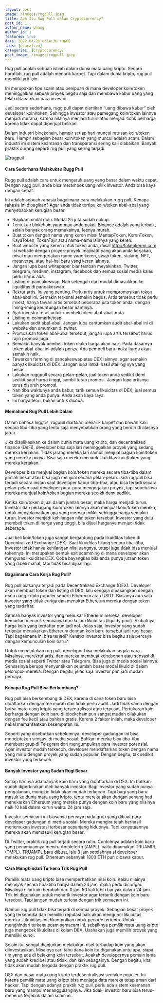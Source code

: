 ```yaml
---
layout: post
image: /images/rugpull.jpeg
title: Apa Itu Rug Pull dalam Cryptocurrency?
post_id: 1
author_name: Unang
author_id: 1
featured: true
date: 2022-04-20 8:14:30 +0600
tags: [education]
categories: [Cryptocurency]
post_image: /images/rugpull.jpeg
---
```


Rug pull adalah sebuah istilah dalam dunia mata uang kripto.<!--more--> Secara harafiah, rug pull adalah menarik karpet. Tapi dalam dunia kripto, rug pull memiliki arti lain.

Ini merupakan tipe scam atau penipuan di mana developer koin/token meninggalkan sebuah proyek begitu saja dan membawa kabur uang yang telah ditanamkan para investor.

Jadi secara sederhana, rugg pull dapat diartikan “uang dibawa kabur” oleh developer koin/token. Sehingga investor atau pemegang koin/token lainnya menjadi merana, karena nilainya menjadi turun atau menjadi tidak berharga karena tidak dapat diperjual belikan.

Dalam industri blockchain, hampir setiap hari muncul ratusan koin/token baru. Hampir sebagian besar koin/token yang muncul adalah scam. Dalam industri ini sistem keamanan dan transparansi sering kali diabaikan. Banyak praktik curang seperti rug pull  yang sering terjadi.

<img src="{{site.baseurl}}/images/rugpull.jpeg" alt="rugpull" />

#### Cara Sederhana Melakukan Rugg Pull

Rugg pull adalah cara untuk mengeruk uang yang besar dalam waktu cepat. Dengan rugg pull, anda bisa merampok uang milik investor. Anda bisa kaya dengan cepat.

Ini adalah sebuah rahasia bagaimana cara melakukan rugg pull. Kenapa rahasia ini dibagikan? Agar anda tidak tertipu koin/token abal-abal yang menyebabkan kerugian besar.

- Siapkan modal dulu. Modal 25 juta sudah cukup.
- Tentukan blokchain yang mau anda pakai. Binance adalah yang terbaik, selain banyak orang memakainya, feenya murah.
- Buat token dengan nama yang keren misal MantapToken, KerenToken, KayaToken, TokenTajir atau nama-nama lainnya yang keren.
- Buat website yang keren untuk token anda, misal http://tokenkeren.com. Isi website dengan proyek-proyek imajinatif yang akan anda kerjakan, misal mau mengerjakan game yang keren, swap token, staking, NFT, metaverse, atau hal-hal baru yang keren lainnya.
- Jangan lupa buat whitepaper biar tambah meyakinkan. Twitter, telegram, medium, instagram, facebook dan semua sosial media kalau perlu harus ada.
- Listing di pancakeswap. Nah setengah dari modal dimasukkan ke liquiditas di pancakeswap.
- Rekrut artis. Ini yang penting. Perlu artis untuk mempromosikan token abal-abal ini. Semakin terkenal semakin bagus. Artis tersebut tidak perlu invest, hanya tawari artis tersebut beberapa juta token anda, dengan iming-iming keuntungan besar nantinya.
- Ajak investor retail untuk membeli token abal-abal anda.
- Listing di coinmarketcap.
- Lakukan audit abal-abal. Jangan lupa cantumkan audit abal-abal ini di website dan umumkan di twitter.
- Promosikan token abal-abal tersebut, jangan lupa artis tersebut harus rajin promosi juga.
- Semakin banyak pembeli token maka harga akan naik. Pada dasarnya token abal-abal ini adalah ponzy. Ada pembeli baru maka harga akan semakin naik.
- Tawarkan farming di pancakeswap atau DEX lainnya, agar semakin banyak likuiditas di DEX. Jangan lupa imbal hasil staking nya yang besar.
- Lakukan ruggpull secara pelan-pelan, jual token anda sedikit demi sedikit saat harga tinggi, sambil tetap promosi. Jangan lupa artisnya terus disuruh promosi.
- Nah tiba waktunya anda kabur, tarik semua likuiditas di DEX, jual semua token yang anda punya. Anda akan kaya raya.
- Ini hanya teori, bukan untuk dicoba.

#### Memahami Rug Pull Lebih Dalam

Dalam bahasa Inggris, rugpull diartikan menarik karpet dari bawah kaki secara tiba-tiba yang tentu saja menyebabkan orang yang berdiri di atasnya jatuh.

Jika diaplikasikan ke dalam dunia mata uang kripto, dan decentralized finance (DeFi), developer bisa saja lari meninggalkan proyek yang sedang mereka kerjakan. Tidak jarang mereka lari sambil menjual bagian koin/token yang mereka punya. Bisa saja mereka menarik likuiditas koin/token yang mereka kerjakan.

Developer bisa menjual bagian koin/token mereka secara tiba-tiba dalam jumlah besar atau bisa juga menjual secara pelan-pelan. Jadi rugpull bisa terjadi secara instan saat developer kabur tiba-tiba, atau bisa terjadi secara pelan-pelan saat developer pura-pura mengerjakan proyek, tapi sebetulnya mereka menjual koin/token bagian mereka sedikit demi sedikit.

Ketika koin/token dijual dalam jumlah besar, maka harga menjadi turun. Investor dan pedagang koin/token lainnya akan menjual koin/token mereka, untuk menyelamatkan apa yang mereka miliki, sehingga harga semakin turun. Investor menjadi kehilangan nilai token tersebut. Investor yang dulu membeli token di harga yang tinggi, bila dijual harganya menjadi tidak seberapa.

Jual beli koin/token juga sangat bergantung pada likuiditas token di Decentralized Exchange (DEX). Saat likuiditas hilang secara tiba-tiba, investor tidak hanya kehilangan nilai uangnya, tetapi juga tidak bisa menjual tokennya. Ini merupakan bentuk exit scamming di mana developer akan menguras likuiditas DEX. Coba bayangkan bila anda punya jutaan token yang dibeli mahal, tapi tidak bisa dijual lagi.

#### Bagaimana Cara Kerja Rug Pull?

Rug pull biasanya terjadi pada Decentralized Exchange  (DEX). Developer akan membuat token dan listing di DEX, lalu sengaja dipasangkan dengan mata uang kripto populer seperti Ethereum atau USDT. Biasanya ada saja investor yang tidak curiga dan menukar Ethereum mereka dengan token yang terdaftar.

Setelah banyak investor yang menukar Ethereum mereka, developer kemudian menarik semuanya dari kolam likuiditas (liquidy pool). Akibatnya, harga koin yang terdaftar pun jadi nol. Jelas saja, investor yang sudah terlanjur menukarkan Ethereum dengan koin baru tersebut jadi rugi besar. Tapi bagaimana ini bisa terjadi? Kenapa investor bisa begitu saja percaya dengan kemunculan koin baru?

Untuk menciptakan rug pull, developer bisa melakukan segala cara. Misalnya, merekrut artis, dan mereka membuat kehebohan atau sensasi di media sosial seperti Twitter atau Telegram. Bisa juga di media sosial lainnya. Sensasinya berupa menyuntikkan sejumlah besar modal likuid di dalam kelompok mereka. Dengan begitu, jelas saja investor pun jadi mudah percaya.

#### Kenapa Rug Pull Bisa Berkembang?

Rug pull bisa berkembang di DEX, karena di sana token baru bisa didaftarkan dengan fee murah dan tidak perlu audit. Jadi tidak sama dengan bursa mata uang kripto yang tersentralisasi atau terpusat. Pertukaran koin berharga dengan koin baru di blockchain pun sangat mudah dilakukan dengan fee kecil atau bahkan gratis. Karena 2 faktor inilah, maka developer nakal  memanfaatkan kesempatan ini.

Seperti yang disebutkan sebelumnya, developer gadungan ini bisa menciptakan sensasi di media sosial. Bahkan mereka bisa tiba-tiba membuat grup di Telegram dan mengumpulkan para investor potensial. Agar investor mudah terkecoh, developer mendaftarkan token dengan nama yang mirip dengan proyek yang sudah populer. Dengan begitu, tak sedikit investor yang terkecoh.

#### Banyak Investor yang Sudah Rugi Besar

Setiap harinya ada banyak koin baru yang didaftarkan di DEX. Ini bahkan sudah diperkirakan oleh banyak investor. Bagi investor yang sudah punya pengalaman, mungkin tidak akan mudah terkecoh. Tapi bagi yang baru masuk ke dunia mata uang kripto, tentu mereka akan dengan senang hati menukarkan Ethereum yang mereka punya dengan koin baru yang nilainya naik 10 kali dalam kurun waktu 24 jam saja.

Investor semacam ini biasanya percaya pada grup yang dibuat para developer gadungan di media sosial. Mereka mengira telah berhasil menemukan investasi terbesar sepanjang hidupnya. Tapi kenyataannya mereka akan memasuki kerugian besar.

Di Twitter, praktik rug pull terjadi secara rutin. Contohnya adalah koin baru yang penamaannya meniru Ampleforth (AMPL), yaitu dinamakan TRUAMPL (TMPL). TRUAMPL baru dibuat, lalu 3 jam setelahnya si developer melakukan rug pull. Ethereum sebanyak 1800 ETH pun dibawa kabur.

#### Cara Menghindari Terkena Trik Rug Pull

Pemilik mata uang kripto bisa memperhatikan nilai koin. Kalau nilainya melonjak secara tiba-tiba hanya dalam 24 jam, maka perlu dicurigai. Misalnya nilai koin berubah dari 0 jadi 50 kali lebih banyak dalam 24 jam. Trik ini digunakan untuk menarik investor agar tertarik dengan koin baru tersebut. Tapi jangan mudah terlena dengan trik semacam ini.

Namun rug pull tidak bisa terjadi di semua proyek. Sebagian besar proyek yang terkemuka dan memiliki reputasi baik akan mengunci likuiditas mereka. Likuiditas ini dikumpulkan untuk periode tertentu. Untuk menghindari terkena scam semacam ini, sebaiknya pemilik mata uang kripto juga mengecek likuiditas di kolam DEX. Usahakan juga memilih proyek yang memiliki kunci.

Selain itu, sangat dianjurkan melakukan riset terhadap koin yang akan diinvestasikan. Misalnya cari tahu dana koin itu digunakan untu apa, siapa tim yang ada di belakang koin tersebut. Apakah developernya pemain lama yang sudah kredibel atau tidak, dan lain sebagainya. Dengan begitu, kita tidak akan mudah tergoda dengan praktik rug pull.

DEX dan pasar mata uang kripto terdesentralisasi semakin populer. Ini karena pemilik mata uang kripto bisa menjaga data mereka tetap aman dari hacker. Tapi dengan adanya praktik rug pull, perlu ada sistem keamanan baru yang mampu menanggulanginya. Jika tidak, investor baru bisa terus-menerus terjebak dalam scam ini.
